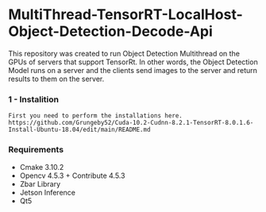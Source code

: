 # MultiThread-TensorRT-LocalHost-Object-Detection-Decode-Api
This repository was created to run Object Detection Multithread on the GPUs of servers that support TensorRt. In other words, the Object Detection Model runs on a server and the clients send images to the server and return results to them on the server.

### 1 - Instalition
    First you need to perform the installations here.
    https://github.com/Grungeby52/Cuda-10.2-Cudnn-8.2.1-TensorRT-8.0.1.6-Install-Ubuntu-18.04/edit/main/README.md
    
### Requirements
- Cmake 3.10.2
- Opencv 4.5.3 + Contribute 4.5.3
- Zbar Library
- Jetson Inference
- Qt5
